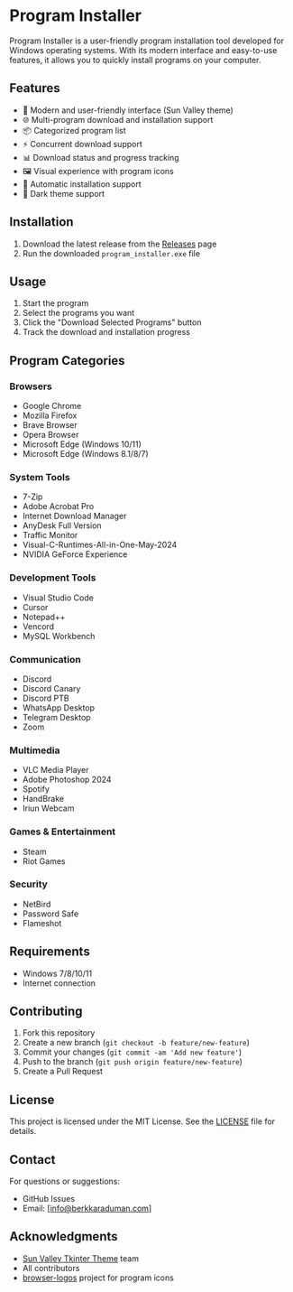 # Program Installer

Program Installer is a user-friendly program installation tool developed for Windows operating systems. With its modern interface and easy-to-use features, it allows you to quickly install programs on your computer.

## Features

- 🎨 Modern and user-friendly interface (Sun Valley theme)
- 🌐 Multi-program download and installation support
- 📦 Categorized program list
- ⚡ Concurrent download support
- 📊 Download status and progress tracking
- 🖼️ Visual experience with program icons
- 🔄 Automatic installation support
- 🌙 Dark theme support

## Installation

1. Download the latest release from the [Releases](https://github.com/Karadumann/afterformat/releases/) page
2. Run the downloaded `program_installer.exe` file

## Usage

1. Start the program
2. Select the programs you want
3. Click the "Download Selected Programs" button
4. Track the download and installation progress

## Program Categories

### Browsers
- Google Chrome
- Mozilla Firefox
- Brave Browser
- Opera Browser
- Microsoft Edge (Windows 10/11)
- Microsoft Edge (Windows 8.1/8/7)

### System Tools
- 7-Zip
- Adobe Acrobat Pro
- Internet Download Manager
- AnyDesk Full Version
- Traffic Monitor
- Visual-C-Runtimes-All-in-One-May-2024
- NVIDIA GeForce Experience

### Development Tools
- Visual Studio Code
- Cursor
- Notepad++
- Vencord
- MySQL Workbench

### Communication
- Discord
- Discord Canary
- Discord PTB
- WhatsApp Desktop
- Telegram Desktop
- Zoom

### Multimedia
- VLC Media Player
- Adobe Photoshop 2024
- Spotify
- HandBrake
- Iriun Webcam

### Games & Entertainment
- Steam
- Riot Games

### Security
- NetBird
- Password Safe
- Flameshot

## Requirements

- Windows 7/8/10/11
- Internet connection

## Contributing

1. Fork this repository
2. Create a new branch (`git checkout -b feature/new-feature`)
3. Commit your changes (`git commit -am 'Add new feature'`)
4. Push to the branch (`git push origin feature/new-feature`)
5. Create a Pull Request

## License

This project is licensed under the MIT License. See the [LICENSE](LICENSE) file for details.

## Contact

For questions or suggestions:
- GitHub Issues
- Email: [info@berkkaraduman.com]

## Acknowledgments

- [Sun Valley Tkinter Theme](https://github.com/rdbende/Sun-Valley-ttk-theme) team
- All contributors
- [browser-logos](https://github.com/alrra/browser-logos) project for program icons 